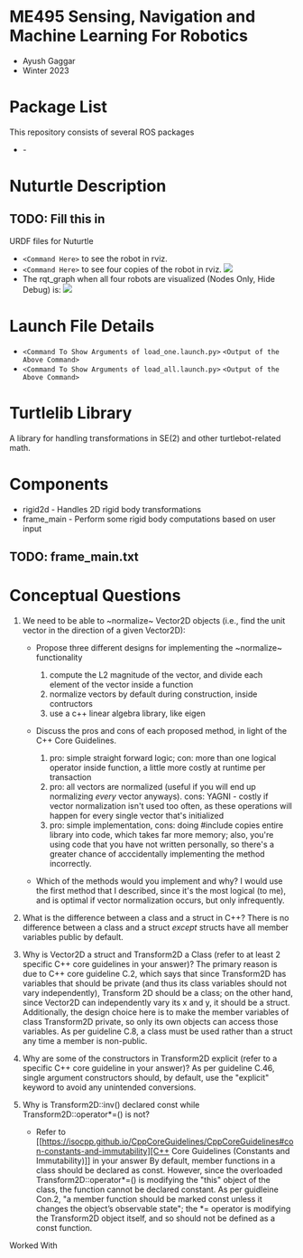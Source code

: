 # ME495 Sensing, Navigation and Machine Learning For Robotics
* Ayush Gaggar
* Winter 2023
# Package List
This repository consists of several ROS packages
- <PACKAGE1> - <one sentence description>

# Nuturtle  Description
## TODO: Fill this in
URDF files for Nuturtle <Name Your Robot>
* `<Command Here>` to see the robot in rviz.
* `<Command Here>` to see four copies of the robot in rviz.
![](images/rviz.png)
* The rqt_graph when all four robots are visualized (Nodes Only, Hide Debug) is:
![](images/rqt_graph.svg)
# Launch File Details
* `<Command To Show Arguments of load_one.launch.py>`
  `<Output of the Above Command>`
* `<Command To Show Arguments of load_all.launch.py>`
  `<Output of the Above Command>`

# Turtlelib Library
A library for handling transformations in SE(2) and other turtlebot-related math.

# Components
- rigid2d - Handles 2D rigid body transformations
- frame_main - Perform some rigid body computations based on user input

## TODO: frame_main.txt

# Conceptual Questions
1. We need to be able to ~normalize~ Vector2D objects (i.e., find the unit vector in the direction of a given Vector2D):
   - Propose three different designs for implementing the ~normalize~ functionality
        1) compute the L2 magnitude of the vector, and divide each element of the vector inside a function
        2) normalize vectors by default during construction, inside contructors
        3) use a c++ linear algebra library, like eigen

   - Discuss the pros and cons of each proposed method, in light of the C++ Core Guidelines.
        1) pro: simple straight forward logic; con: more than one logical operator inside function, a little more costly at runtime per transaction
        2) pro: all vectors are normalized (useful if you will end up normalizing *every* vector anyways). cons: YAGNI - costly if vector normalization isn't used too often, as these operations will happen for every single vector that's initialized
        3) pro: simple implementation, cons: doing #include copies entire library into code, which takes far more memory; also, you're using code that you have not written personally, so there's a greater chance of acccidentally implementing the method incorrectly. 

   - Which of the methods would you implement and why?
        I would use the first method that I described, since it's the most logical (to me), and is optimal if vector normalization occurs, but only infrequently.

2. What is the difference between a class and a struct in C++?
     There is no difference between a class and a struct *except* structs have all member variables public by default.


3. Why is Vector2D a struct and Transform2D a Class (refer to at least 2 specific C++ core guidelines in your answer)?
     The primary reason is due to C++ core guideline C.2, which says that since Transform2D has variables that should be private (and thus its class variables should not vary independently), Transform 2D should be a class; on the other hand, since Vector2D can independently vary its x and y, it should be a struct.
     Additionally, the design choice here is to make the member variables of class Transform2D private, so only its own objects can access those variables. As per guideline C.8, a class must be used rather than a struct any time a member is non-public.


4. Why are some of the constructors in Transform2D explicit (refer to a specific C++ core guideline in your answer)?
     As per guideline C.46, single argument constructors should, by default, use the "explicit" keyword to avoid any unintended conversions.


5. Why is Transform2D::inv() declared const while Transform2D::operator*=() is not?
   - Refer to [[https://isocpp.github.io/CppCoreGuidelines/CppCoreGuidelines#con-constants-and-immutability][C++ Core Guidelines (Constants and Immutability)]] in your answer
   By default, member functions in a class should be declared as const. However, since the overloaded Transform2D::operator*=() is modifying the "this" object of the class, the function cannot be declared constant. As per guidleine Con.2, "a member function should be marked const unless it changes the object’s observable state"; the *= operator is modifying the Transform2D object itself, and so should not be defined as a const function.

Worked With <List anyone you worked with here or change to nobody if nobody>